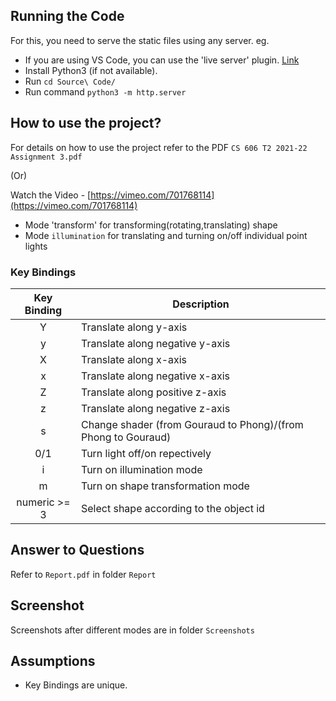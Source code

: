 ## Running the Code

For this, you need to serve the static files using any server. eg.

-	If you are using VS Code, you can use the 'live server' plugin. [Link](https://www.freecodecamp.org/news/vscode-live-server-auto-refresh-browser/)
-	Install Python3 (if not available).
-   Run `cd Source\ Code/`
-	Run command `python3 -m http.server`

## How to use the project?

For details on how to use the project refer to the PDF `CS 606 T2 2021-22 Assignment 3.pdf`

(Or)

Watch the Video - [https://vimeo.com/701768114](https://vimeo.com/701768114)

- Mode 'transform' for transforming(rotating,translating) shape
- Mode `illumination` for translating and turning on/off individual point lights

### Key Bindings
| Key Binding | Description                                                       |
| :----:      | ----------------------------------                                |
| Y           | Translate along y-axis                                            |
| y           | Translate along negative y-axis                                   |
| X           | Translate along x-axis                                            |
| x           | Translate along negative x-axis                                   |
| Z           | Translate along positive z-axis                                   |
| z           | Translate along negative z-axis                                   |
| s           | Change shader (from Gouraud to Phong)/(from Phong to Gouraud)     |
| 0/1         | Turn light off/on repectively                                     |                       
| i           | Turn on illumination mode                                         |
| m           | Turn on shape transformation mode                                 |
| numeric >= 3| Select shape according to the object id                           |  

## Answer to Questions

Refer to `Report.pdf` in folder `Report`

## Screenshot

Screenshots after different modes are in folder `Screenshots`

## Assumptions

- Key Bindings are unique.
